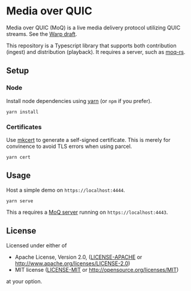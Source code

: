 # Media over QUIC

Media over QUIC (MoQ) is a live media delivery protocol utilizing QUIC streams.
See the [Warp draft](https://datatracker.ietf.org/doc/draft-lcurley-warp/).

This repository is a Typescript library that supports both contribution (ingest) and distribution (playback).
It requires a server, such as [moq-rs](https://github.com/kixelated/moq-rs).

## Setup

### Node

Install node dependencies using [yarn](https://yarnpkg.com/) (or `npm` if you prefer).

```
yarn install
```

### Certificates

Use [mkcert](https://github.com/FiloSottile/mkcert) to generate a self-signed certificate.
This is merely for convinence to avoid TLS errors when using parcel.

```
yarn cert
```

## Usage

Host a simple demo on `https://localhost:4444`.

```
yarn serve
```

This a requires a [MoQ server](https://github.com/kixelated/moq-rs) running on `https://localhost:4443`.

## License

Licensed under either of

 * Apache License, Version 2.0, ([LICENSE-APACHE](LICENSE-APACHE) or http://www.apache.org/licenses/LICENSE-2.0)
 * MIT license ([LICENSE-MIT](LICENSE-MIT) or http://opensource.org/licenses/MIT)

at your option.
